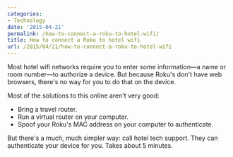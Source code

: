 ```yaml
---
categories:
- Technology
date: '2015-04-21'
permalink: /how-to-connect-a-roku-to-hotel-wifi/
title: How to connect a Roku to hotel wifi
url: /2015/04/21/how-to-connect-a-roku-to-hotel-wifi
---
```


Most hotel wifi networks require you to enter some information&mdash;a name or room number&mdash;to authorize a device. But because Roku's don't have web browsers, there's no way for you to do that on the device.

Most of the solutions to this online aren't very good:

* Bring a travel router.
* Run a virtual router on your computer.
* Spoof your Roku's MAC address on your computer to authenticate.

But there's a much, much simpler way: call hotel tech support. They can authenticate your device for you. Takes about 5 minutes.